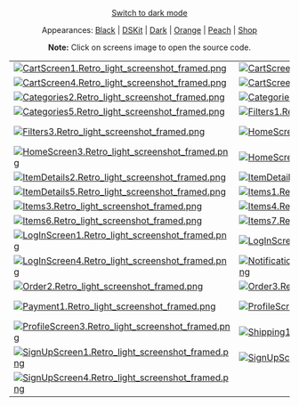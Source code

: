 <p align='center'><a href="ScreensGallery_Retro_dark.md">Switch to dark mode</a></p>
<p align='center'>Appearances:
<a href="ScreensGallery_Black_light.md">Black</a> | <a href="ScreensGallery_DSKit_light.md">DSKit</a> | <a href="ScreensGallery_Dark_light.md">Dark</a> | <a href="ScreensGallery_Orange_light.md">Orange</a> | <a href="ScreensGallery_Peach_light.md">Peach</a> | <a href="ScreensGallery_Shop_light.md">Shop</a>
</p>
<p align='center'><b>Note:</b> Click on screens image to open the source code.</p>
<table>
<tr>
<td><a href="../DSKitExplorer/Screens/./CartScreen1.swift"><img src="Screenshots/./CartScreen1.Retro_light_screenshot_framed.png" alt="CartScreen1.Retro_light_screenshot_framed.png"></a></td>
<td><a href="../DSKitExplorer/Screens/./CartScreen2.swift"><img src="Screenshots/./CartScreen2.Retro_light_screenshot_framed.png" alt="CartScreen2.Retro_light_screenshot_framed.png"></a></td>
<td><a href="../DSKitExplorer/Screens/./CartScreen3.swift"><img src="Screenshots/./CartScreen3.Retro_light_screenshot_framed.png" alt="CartScreen3.Retro_light_screenshot_framed.png"></a></td>
</tr>
<tr>
<td><a href="../DSKitExplorer/Screens/./CartScreen4.swift"><img src="Screenshots/./CartScreen4.Retro_light_screenshot_framed.png" alt="CartScreen4.Retro_light_screenshot_framed.png"></a></td>
<td><a href="../DSKitExplorer/Screens/./CartScreen5.swift"><img src="Screenshots/./CartScreen5.Retro_light_screenshot_framed.png" alt="CartScreen5.Retro_light_screenshot_framed.png"></a></td>
<td><a href="../DSKitExplorer/Screens/./Categories1.swift"><img src="Screenshots/./Categories1.Retro_light_screenshot_framed.png" alt="Categories1.Retro_light_screenshot_framed.png"></a></td>
</tr>
<tr>
<td><a href="../DSKitExplorer/Screens/./Categories2.swift"><img src="Screenshots/./Categories2.Retro_light_screenshot_framed.png" alt="Categories2.Retro_light_screenshot_framed.png"></a></td>
<td><a href="../DSKitExplorer/Screens/./Categories3.swift"><img src="Screenshots/./Categories3.Retro_light_screenshot_framed.png" alt="Categories3.Retro_light_screenshot_framed.png"></a></td>
<td><a href="../DSKitExplorer/Screens/./Categories4.swift"><img src="Screenshots/./Categories4.Retro_light_screenshot_framed.png" alt="Categories4.Retro_light_screenshot_framed.png"></a></td>
</tr>
<tr>
<td><a href="../DSKitExplorer/Screens/./Categories5.swift"><img src="Screenshots/./Categories5.Retro_light_screenshot_framed.png" alt="Categories5.Retro_light_screenshot_framed.png"></a></td>
<td><a href="../DSKitExplorer/Screens/./Filters1.swift"><img src="Screenshots/./Filters1.Retro_light_screenshot_framed.png" alt="Filters1.Retro_light_screenshot_framed.png"></a></td>
<td><a href="../DSKitExplorer/Screens/./Filters2.swift"><img src="Screenshots/./Filters2.Retro_light_screenshot_framed.png" alt="Filters2.Retro_light_screenshot_framed.png"></a></td>
</tr>
<tr>
<td><a href="../DSKitExplorer/Screens/./Filters3.swift"><img src="Screenshots/./Filters3.Retro_light_screenshot_framed.png" alt="Filters3.Retro_light_screenshot_framed.png"></a></td>
<td><a href="../DSKitExplorer/Screens/./HomeScreen1.swift"><img src="Screenshots/./HomeScreen1.Retro_light_screenshot_framed.png" alt="HomeScreen1.Retro_light_screenshot_framed.png"></a></td>
<td><a href="../DSKitExplorer/Screens/./HomeScreen2.swift"><img src="Screenshots/./HomeScreen2.Retro_light_screenshot_framed.png" alt="HomeScreen2.Retro_light_screenshot_framed.png"></a></td>
</tr>
<tr>
<td><a href="../DSKitExplorer/Screens/./HomeScreen3.swift"><img src="Screenshots/./HomeScreen3.Retro_light_screenshot_framed.png" alt="HomeScreen3.Retro_light_screenshot_framed.png"></a></td>
<td><a href="../DSKitExplorer/Screens/./HomeScreen4.swift"><img src="Screenshots/./HomeScreen4.Retro_light_screenshot_framed.png" alt="HomeScreen4.Retro_light_screenshot_framed.png"></a></td>
<td><a href="../DSKitExplorer/Screens/./ItemDetails1.swift"><img src="Screenshots/./ItemDetails1.Retro_light_screenshot_framed.png" alt="ItemDetails1.Retro_light_screenshot_framed.png"></a></td>
</tr>
<tr>
<td><a href="../DSKitExplorer/Screens/./ItemDetails2.swift"><img src="Screenshots/./ItemDetails2.Retro_light_screenshot_framed.png" alt="ItemDetails2.Retro_light_screenshot_framed.png"></a></td>
<td><a href="../DSKitExplorer/Screens/./ItemDetails3.swift"><img src="Screenshots/./ItemDetails3.Retro_light_screenshot_framed.png" alt="ItemDetails3.Retro_light_screenshot_framed.png"></a></td>
<td><a href="../DSKitExplorer/Screens/./ItemDetails4.swift"><img src="Screenshots/./ItemDetails4.Retro_light_screenshot_framed.png" alt="ItemDetails4.Retro_light_screenshot_framed.png"></a></td>
</tr>
<tr>
<td><a href="../DSKitExplorer/Screens/./ItemDetails5.swift"><img src="Screenshots/./ItemDetails5.Retro_light_screenshot_framed.png" alt="ItemDetails5.Retro_light_screenshot_framed.png"></a></td>
<td><a href="../DSKitExplorer/Screens/./Items1.swift"><img src="Screenshots/./Items1.Retro_light_screenshot_framed.png" alt="Items1.Retro_light_screenshot_framed.png"></a></td>
<td><a href="../DSKitExplorer/Screens/./Items2.swift"><img src="Screenshots/./Items2.Retro_light_screenshot_framed.png" alt="Items2.Retro_light_screenshot_framed.png"></a></td>
</tr>
<tr>
<td><a href="../DSKitExplorer/Screens/./Items3.swift"><img src="Screenshots/./Items3.Retro_light_screenshot_framed.png" alt="Items3.Retro_light_screenshot_framed.png"></a></td>
<td><a href="../DSKitExplorer/Screens/./Items4.swift"><img src="Screenshots/./Items4.Retro_light_screenshot_framed.png" alt="Items4.Retro_light_screenshot_framed.png"></a></td>
<td><a href="../DSKitExplorer/Screens/./Items5.swift"><img src="Screenshots/./Items5.Retro_light_screenshot_framed.png" alt="Items5.Retro_light_screenshot_framed.png"></a></td>
</tr>
<tr>
<td><a href="../DSKitExplorer/Screens/./Items6.swift"><img src="Screenshots/./Items6.Retro_light_screenshot_framed.png" alt="Items6.Retro_light_screenshot_framed.png"></a></td>
<td><a href="../DSKitExplorer/Screens/./Items7.swift"><img src="Screenshots/./Items7.Retro_light_screenshot_framed.png" alt="Items7.Retro_light_screenshot_framed.png"></a></td>
<td><a href="../DSKitExplorer/Screens/./Items8.swift"><img src="Screenshots/./Items8.Retro_light_screenshot_framed.png" alt="Items8.Retro_light_screenshot_framed.png"></a></td>
</tr>
<tr>
<td><a href="../DSKitExplorer/Screens/./LogInScreen1.swift"><img src="Screenshots/./LogInScreen1.Retro_light_screenshot_framed.png" alt="LogInScreen1.Retro_light_screenshot_framed.png"></a></td>
<td><a href="../DSKitExplorer/Screens/./LogInScreen2.swift"><img src="Screenshots/./LogInScreen2.Retro_light_screenshot_framed.png" alt="LogInScreen2.Retro_light_screenshot_framed.png"></a></td>
<td><a href="../DSKitExplorer/Screens/./LogInScreen3.swift"><img src="Screenshots/./LogInScreen3.Retro_light_screenshot_framed.png" alt="LogInScreen3.Retro_light_screenshot_framed.png"></a></td>
</tr>
<tr>
<td><a href="../DSKitExplorer/Screens/./LogInScreen4.swift"><img src="Screenshots/./LogInScreen4.Retro_light_screenshot_framed.png" alt="LogInScreen4.Retro_light_screenshot_framed.png"></a></td>
<td><a href="../DSKitExplorer/Screens/./NotificationsScreen1.swift"><img src="Screenshots/./NotificationsScreen1.Retro_light_screenshot_framed.png" alt="NotificationsScreen1.Retro_light_screenshot_framed.png"></a></td>
<td><a href="../DSKitExplorer/Screens/./Order1.swift"><img src="Screenshots/./Order1.Retro_light_screenshot_framed.png" alt="Order1.Retro_light_screenshot_framed.png"></a></td>
</tr>
<tr>
<td><a href="../DSKitExplorer/Screens/./Order2.swift"><img src="Screenshots/./Order2.Retro_light_screenshot_framed.png" alt="Order2.Retro_light_screenshot_framed.png"></a></td>
<td><a href="../DSKitExplorer/Screens/./Order3.swift"><img src="Screenshots/./Order3.Retro_light_screenshot_framed.png" alt="Order3.Retro_light_screenshot_framed.png"></a></td>
<td><a href="../DSKitExplorer/Screens/./Order4.swift"><img src="Screenshots/./Order4.Retro_light_screenshot_framed.png" alt="Order4.Retro_light_screenshot_framed.png"></a></td>
</tr>
<tr>
<td><a href="../DSKitExplorer/Screens/./Payment1.swift"><img src="Screenshots/./Payment1.Retro_light_screenshot_framed.png" alt="Payment1.Retro_light_screenshot_framed.png"></a></td>
<td><a href="../DSKitExplorer/Screens/./ProfileScreen1.swift"><img src="Screenshots/./ProfileScreen1.Retro_light_screenshot_framed.png" alt="ProfileScreen1.Retro_light_screenshot_framed.png"></a></td>
<td><a href="../DSKitExplorer/Screens/./ProfileScreen2.swift"><img src="Screenshots/./ProfileScreen2.Retro_light_screenshot_framed.png" alt="ProfileScreen2.Retro_light_screenshot_framed.png"></a></td>
</tr>
<tr>
<td><a href="../DSKitExplorer/Screens/./ProfileScreen3.swift"><img src="Screenshots/./ProfileScreen3.Retro_light_screenshot_framed.png" alt="ProfileScreen3.Retro_light_screenshot_framed.png"></a></td>
<td><a href="../DSKitExplorer/Screens/./Shipping1.swift"><img src="Screenshots/./Shipping1.Retro_light_screenshot_framed.png" alt="Shipping1.Retro_light_screenshot_framed.png"></a></td>
<td><a href="../DSKitExplorer/Screens/./Shipping2.swift"><img src="Screenshots/./Shipping2.Retro_light_screenshot_framed.png" alt="Shipping2.Retro_light_screenshot_framed.png"></a></td>
</tr>
<tr>
<td><a href="../DSKitExplorer/Screens/./SignUpScreen1.swift"><img src="Screenshots/./SignUpScreen1.Retro_light_screenshot_framed.png" alt="SignUpScreen1.Retro_light_screenshot_framed.png"></a></td>
<td><a href="../DSKitExplorer/Screens/./SignUpScreen2.swift"><img src="Screenshots/./SignUpScreen2.Retro_light_screenshot_framed.png" alt="SignUpScreen2.Retro_light_screenshot_framed.png"></a></td>
<td><a href="../DSKitExplorer/Screens/./SignUpScreen3.swift"><img src="Screenshots/./SignUpScreen3.Retro_light_screenshot_framed.png" alt="SignUpScreen3.Retro_light_screenshot_framed.png"></a></td>
</tr>
<tr>
<td><a href="../DSKitExplorer/Screens/./SignUpScreen4.swift"><img src="Screenshots/./SignUpScreen4.Retro_light_screenshot_framed.png" alt="SignUpScreen4.Retro_light_screenshot_framed.png"></a></td>
</tr>
</table>
